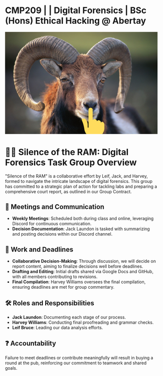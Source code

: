 # CMP209 | | Digital Forensics | BSc (Hons) Ethical Hacking @ Abertay

![RAM Image](./Images/RAM.png "RAM Image")

# 🕵️‍♂️ Silence of the RAM: Digital Forensics Task Group Overview

"Silence of the RAM" is a collaborative effort by Leif, Jack, and Harvey, formed to navigate the intricate landscape of digital forensics. This group has committed to a strategic plan of action for tackling labs and preparing a comprehensive court report, as outlined in our Group Contract.

## 📅 Meetings and Communication

- **Weekly Meetings**: Scheduled both during class and online, leveraging Discord for continuous communication.
- **Decision Documentation**: Jack Laundon is tasked with summarizing and posting decisions within our Discord channel.

## 📝 Work and Deadlines

- **Collaborative Decision-Making**: Through discussion, we will decide on report content, aiming to finalize decisions well before deadlines.
- **Drafting and Editing**: Initial drafts shared via Google Docs and GitHub, with all members contributing to revisions.
- **Final Compilation**: Harvey Williams oversees the final compilation, ensuring deadlines are met for group commentary.

## 🛠 Roles and Responsibilities

- **Jack Laundon**: Documenting each stage of our process.
- **Harvey Williams**: Conducting final proofreading and grammar checks.
- **Leif Bruce**: Leading our data analysis efforts.

## ❓ Accountability

Failure to meet deadlines or contribute meaningfully will result in buying a round at the pub, reinforcing our commitment to teamwork and shared goals.
